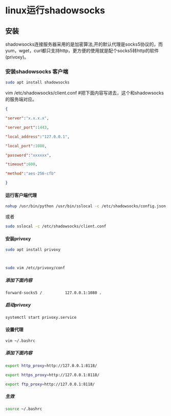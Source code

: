 # linux运行shadowsocks

## 安装

shadowsocks连接服务器采用的是加密算法,开的默认代理是socks5协议的，而yum，wget，curl都只支持http，更方便的使用就是配个socks5转http的软件(privoxy)。

### 安装shadowsocks 客户端

```Bash
sudo apt install shadowsocks
```

vim /etc/shadowsocks/client.conf  #把下面内容写进去，这个和shadowsocks的服务端对应。

```Json
{

"server":"x.x.x.x",

"server_port":1443,

"local_address":"127.0.0.1",

"local_port":1080,

"password":"xxxxxx",

"timeout":600,

"method":"aes-256-cfb"

}
```

 
#### 运行客户端代理

```Bash
nohup /usr/bin/python /usr/bin/sslocal -c /etc/shadowsocks/config.json >> /var/log/sslocal.log 2>&1 &   #启动shadowsocks client
```

或者

```Bash
sudo sslocal -c /etc/shadowsocks/client.conf 
```

#### 安装privoxy

```Bash
sudo apt install privoxy



sudo vim /etc/privoxy/conf
```
##### 添加下面内容

```
forward-socks5 /          127.0.0.1:1080 .
```

##### 启动privoxy

```Bash
systemctl start privoxy.service 
```

#### 设置代理


```Bash
vim ~/.bashrc 
```

##### 添加下面内容

```Bash
export http_proxy=http://127.0.0.1:8118/

export https_proxy=http://127.0.0.1:8118/

export ftp_proxy=http://127.0.0.1:8118/
```

##### 生效

```Bash
source ~/.bashrc 
```
